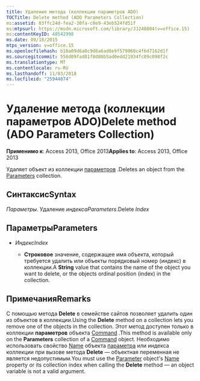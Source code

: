 ```yaml
---
title: Удаление метода (коллекции параметров ADO)
TOCTitle: Delete method (ADO Parameters Collection)
ms:assetid: 03ffc24d-fea2-30fa-c8e9-43eb524fd51f
ms:mtpsurl: https://msdn.microsoft.com/library/JJ248804(v=office.15)
ms:contentKeyID: 48542998
ms.date: 09/18/2015
mtps_version: v=office.15
ms.openlocfilehash: b18a09d6a0c9d6a6ad8e9f579068c4f6d7162d1f
ms.sourcegitcommit: 558d09fad81f8d80b5ad0edd21934fc09c098f2c
ms.translationtype: MT
ms.contentlocale: ru-RU
ms.lasthandoff: 11/03/2018
ms.locfileid: "25944874"
---
```

# <a name="delete-method-ado-parameters-collection"></a><span data-ttu-id="b7a8c-102">Удаление метода (коллекции параметров ADO)</span><span class="sxs-lookup"><span data-stu-id="b7a8c-102">Delete method (ADO Parameters Collection)</span></span>


<span data-ttu-id="b7a8c-103">**Применимо к**: Access 2013, Office 2013</span><span class="sxs-lookup"><span data-stu-id="b7a8c-103">**Applies to**: Access 2013, Office 2013</span></span>


<span data-ttu-id="b7a8c-104">Удаляет объект из коллекции [параметров](parameters-collection-ado.md) .</span><span class="sxs-lookup"><span data-stu-id="b7a8c-104">Deletes an object from the [Parameters](parameters-collection-ado.md) collection.</span></span>

## <a name="syntax"></a><span data-ttu-id="b7a8c-105">Синтаксис</span><span class="sxs-lookup"><span data-stu-id="b7a8c-105">Syntax</span></span>

<span data-ttu-id="b7a8c-106">*Параметры*. Удаление *индекса*</span><span class="sxs-lookup"><span data-stu-id="b7a8c-106">*Parameters*.Delete *Index*</span></span>

## <a name="parameters"></a><span data-ttu-id="b7a8c-107">Параметры</span><span class="sxs-lookup"><span data-stu-id="b7a8c-107">Parameters</span></span>

- <span data-ttu-id="b7a8c-108">*Индекс*</span><span class="sxs-lookup"><span data-stu-id="b7a8c-108">*Index*</span></span>

  - <span data-ttu-id="b7a8c-109">**Строковое** значение, содержащее имя объекта, который требуется удалить или объекты порядковый номер (индекс) в коллекции.</span><span class="sxs-lookup"><span data-stu-id="b7a8c-109">A **String** value that contains the name of the object you want to delete, or the objects ordinal position (index) in the collection.</span></span>

## <a name="remarks"></a><span data-ttu-id="b7a8c-110">Примечания</span><span class="sxs-lookup"><span data-stu-id="b7a8c-110">Remarks</span></span>

<span data-ttu-id="b7a8c-111">С помощью метода **Delete** в семействе сайтов позволяет удалить один из объектов в коллекции.</span><span class="sxs-lookup"><span data-stu-id="b7a8c-111">Using the **Delete** method on a collection lets you remove one of the objects in the collection.</span></span> <span data-ttu-id="b7a8c-112">Этот метод доступен только в коллекции **параметров** объекта [Command](command-object-ado.md) .</span><span class="sxs-lookup"><span data-stu-id="b7a8c-112">This method is available only on the **Parameters** collection of a [Command](command-object-ado.md) object.</span></span> <span data-ttu-id="b7a8c-113">Необходимо использовать свойство [Name](name-property-ado.md) объекта [параметра](parameter-object-ado.md) или индекса коллекции при вызове метода **Delete** — объектная переменная не является недопустимым.</span><span class="sxs-lookup"><span data-stu-id="b7a8c-113">You must use the [Parameter](parameter-object-ado.md) object's [Name](name-property-ado.md) property or its collection index when calling the **Delete** method — an object variable is not a valid argument.</span></span>

